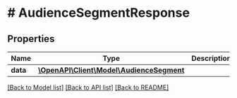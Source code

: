 # # AudienceSegmentResponse

## Properties

Name | Type | Description | Notes
------------ | ------------- | ------------- | -------------
**data** | [**\OpenAPI\Client\Model\AudienceSegment**](AudienceSegment.md) |  | [optional]

[[Back to Model list]](../../README.md#models) [[Back to API list]](../../README.md#endpoints) [[Back to README]](../../README.md)
